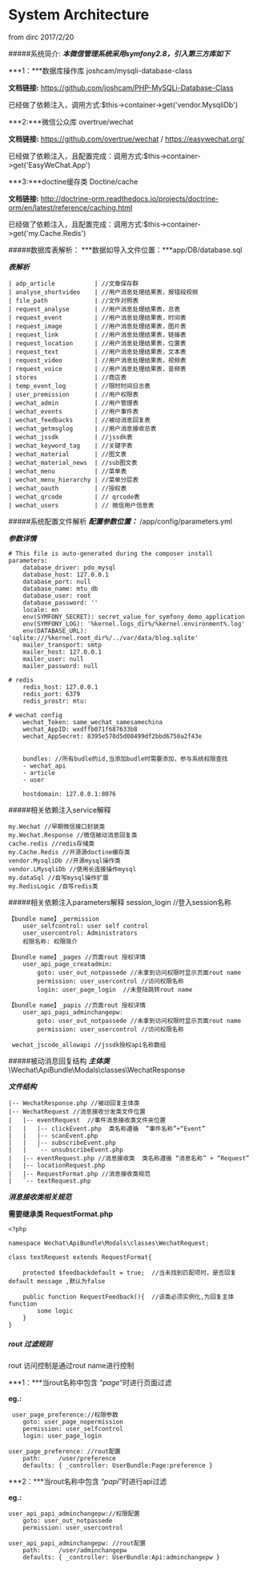 System Architecture
==========
from dirc 2017/2/20

#####系统简介:
***本微信管理系统采用symfony2.8，引入第三方库如下***

***1：***数据库操作库 joshcam/mysqli-database-class

****文档链接:**** https://github.com/joshcam/PHP-MySQLi-Database-Class

已经做了依赖注入，调用方式:$this->container->get('vendor.MysqliDb')


***2:***微信公众库 overtrue/wechat

****文档链接:**** https://github.com/overtrue/wechat   /  https://easywechat.org/

已经做了依赖注入，且配置完成：调用方式:$this->container->get('EasyWeChat.App')


***3:***doctine缓存类 Doctine/cache

****文档链接:**** http://doctrine-orm.readthedocs.io/projects/doctrine-orm/en/latest/reference/caching.html

已经做了依赖注入，且配置完成：调用方式:$this->container->get('my.Cache.Redis')


#####数据库表解析： 
***数据如导入文件位置：***app/DB/database.sql

***表解析***

	| adp_article           | //文章保存群
	| analyse_shortvideo    | //用户消息处理结果表，报错段视频
	| file_path             | //文件对照表
	| request_analyse       | //用户消息处理结果表，总表
	| request_event         | //用户消息处理结果表，时间表
	| request_image         | //用户消息处理结果表，图片表
	| request_link          | //用户消息处理结果表，链接表
	| request_location      | //用户消息处理结果表，位置表
	| request_text          | //用户消息处理结果表，文本表
	| request_video         | //用户消息处理结果表，视频表
	| request_voice         | //用户消息处理结果表，音频表
	| stores                | //商店表
	| temp_event_log        | //限时时间日志表
	| user_premission       | //用户权限表
	| wechat_admin          | //用户管理表
	| wechat_events         | //用户事件表
	| wechat_feedbacks      | //被动消息回复表
	| wechat_getmsglog      | //用户消息接收总表
	| wechat_jssdk          | //jssdk表
	| wechat_keyword_tag    | //关键字表
	| wechat_material       | //图文表
	| wechat_material_news  | //sub图文表
	| wechat_menu           | //菜单表
	| wechat_menu_hierarchy | //菜单分层表
	| wechat_oauth          | //授权表
	| wechat_qrcode         | // qrcode表
	| wechat_users          | // 微信用户信息表


#####系统配置文件解析
***配置参数位置：*** /app/config/parameters.yml

***参数详情***

	# This file is auto-generated during the composer install
	parameters:
    	database_driver: pdo_mysql
    	database_host: 127.0.0.1
    	database_port: null
    	database_name: mtu_db
    	database_user: root
    	database_password: ''
    	locale: en
    	env(SYMFONY_SECRET): secret_value_for_symfony_demo_application
    	env(SYMFONY_LOG): '%kernel.logs_dir%/%kernel.environment%.log'
    	env(DATABASE_URL): 'sqlite:///%kernel.root_dir%/../var/data/blog.sqlite'
    	mailer_transport: smtp
    	mailer_host: 127.0.0.1
    	mailer_user: null
    	mailer_password: null

    # redis
    	redis_host: 127.0.0.1
    	redis_port: 6379
    	redis_prostr: mtu:

    # wechat config
    	wechat_Token: same_wechat_samesamechina
    	wechat_AppID: wxdffb071f687633b8
    	wechat_AppSecret: 8395e578d5d08499df2bbd6750a2f43e


    	bundles: //所有budle的id,当添加budle时需要添加，参与系统权限查找
      	- wechat_api
      	- article
      	- user

    	hostdomain: 127.0.0.1:8076


#####相关依赖注入service解释

	my.Wechat //早期微信接口封装类
	my.Wechat.Response //微信被动消息回复类
	cache.redis //redis存储类
	my.Cache.Redis //开源源doctine缓存类
	vendor.MysqliDb //开源mysql操作类
	vendor.LMysqliDb //使用长连接操作mysql
	my.dataSql //自写mysql操作扩展
	my.RedisLogic /自写redis类

#####相关依赖注入parameters解释
	session_login //登入session名称
	
	【bundle name】_permission
	    user_selfcontrol: user self control
      	user_usercontrol: Administrators
		权限名称: 权限简介
		
	【bundle name】_pages //页面rout 授权详情
		user_api_page_creatadmin:
			goto: user_out_notpassede //未拿到访问权限时显示页面rout name
        	permission: user_usercontrol //访问权限名称
        	login: user_page_login  //未登陆跳转rout name
        
	【bundle name】_papis //页面rout 授权详情
		user_api_papi_adminchangepw:
			goto: user_out_notpassede //未拿到访问权限时显示页面rout name
        	permission: user_usercontrol //访问权限名称
	 
	 wechat_jscode_allowapi //jssdk授权api名称数组

	 
#####被动消息回复结构
***主体类***   \Wechat\ApiBundle\Modals\classes\WechatResponse

***文件结构***

	|-- WechatResponse.php //被动回复主体类
	|-- WechatRequest //消息接收分发类文件位置
	|   |-- eventRequest  //事件消息接收类文件夹位置
	|   |   |-- clickEvent.php  类名称遵循  “事件名称”+“Event”
	|   |   |-- scanEvent.php
	|   |   |-- subscribeEvent.php
	|   |   `-- unsubscribeEvent.php
	|   |-- eventRequest.php //消息接收类  类名称遵循 “消息名称” + “Request”
	|   |-- locationRequest.php
	|   |-- RequestFormat.php //消息接收类规范
	|   `-- textRequest.php
	
***消息接收类相关规范***

****需要继承类 RequestFormat.php****

	<?php

	namespace Wechat\ApiBundle\Modals\classes\WechatRequest;

	class textRequest extends RequestFormat{

  		protected $feedbackdefault = true;  //当未找到匹配项时，是否回复default message ,默认为false

 	 	public function RequestFeedback(){  //该类必须实例化,为回复主体function
			some logic
  		}
  	}
  	
##### rout 过滤规则

rout 访问控制是通过rout name进行控制

***1：***当rout名称中包含 “_page_“时进行页面过滤

****eg.:****

	 user_page_preference://权限参数
        goto: user_page_nopermission
        permission: user_selfcontrol
        login: user_page_login
        
    user_page_preference: //rout配置
    	path:     /user/preference
    	defaults: { _controller: UserBundle:Page:preference }

***2：***当rout名称中包含 “_papi_”时进行api过滤

****eg.:****

	user_api_papi_adminchangepw://权限配置
        goto: user_out_notpassede
        permission: user_usercontrol
        
    user_api_papi_adminchangepw: //rout配置
    	path:     /user/adminchangepw
    	defaults: { _controller: UserBundle:Api:adminchangepw }